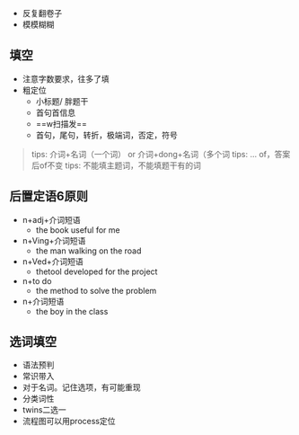 
- 反复翻卷子
- 模模糊糊

## 填空
- 注意字数要求，往多了填
- 粗定位
	- 小标题/ 胖题干
	- 首句首信息
	- ==w扫描发==
	- 首句，尾句，转折，极端词，否定，符号


> tips: 介词+名词（一个词） or 介词+dong+名词（多个词
> tips: ... of，答案后of不变
> tips: 不能填主题词，不能填题干有的词


## 后置定语6原则
- n+adj+介词短语
	- the book useful for me
- n+Ving+介词短语
	- the man walking on the road
- n+Ved+介词短语
	- thetool developed for the project
- n+to do
	- the method to solve the problem
- n+介词短语
	- the boy in the class

## 选词填空
- 语法预判
- 常识带入
- 对于名词。记住选项，有可能重现
- 分类词性
- twins二选一
- 流程图可以用process定位


